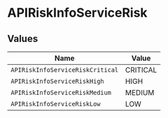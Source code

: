 # APIRiskInfoServiceRisk


## Values

| Name                             | Value                            |
| -------------------------------- | -------------------------------- |
| `APIRiskInfoServiceRiskCritical` | CRITICAL                         |
| `APIRiskInfoServiceRiskHigh`     | HIGH                             |
| `APIRiskInfoServiceRiskMedium`   | MEDIUM                           |
| `APIRiskInfoServiceRiskLow`      | LOW                              |